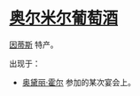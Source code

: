 # [奥尔米尔葡萄酒](../食物及饮料/奥尔米尔葡萄酒.md)

[因蒂斯](../国家/因蒂斯共和国.md) 特产。


出现于：

+ [奥黛丽·霍尔](../人物/奥黛丽·霍尔.md) 参加的某次宴会上。
